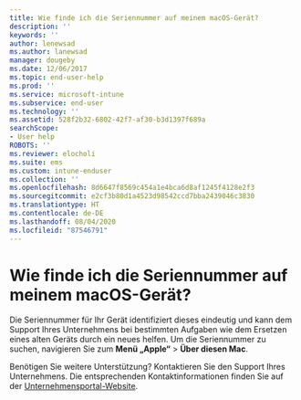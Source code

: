 ```yaml
---
title: Wie finde ich die Seriennummer auf meinem macOS-Gerät?
description: ''
keywords: ''
author: lenewsad
ms.author: lanewsad
manager: dougeby
ms.date: 12/06/2017
ms.topic: end-user-help
ms.prod: ''
ms.service: microsoft-intune
ms.subservice: end-user
ms.technology: ''
ms.assetid: 528f2b32-6802-42f7-af30-b3d1397f689a
searchScope:
- User help
ROBOTS: ''
ms.reviewer: elocholi
ms.suite: ems
ms.custom: intune-enduser
ms.collection: ''
ms.openlocfilehash: 8d6647f8569c454a1e4bca6d8af1245f4128e2f3
ms.sourcegitcommit: e2cf3b80d1a4523d98542ccd7bba2439046c3830
ms.translationtype: HT
ms.contentlocale: de-DE
ms.lasthandoff: 08/04/2020
ms.locfileid: "87546791"
---
```

# <a name="how-do-i-find-the-serial-number-on-my-macos-device"></a>Wie finde ich die Seriennummer auf meinem macOS-Gerät?

Die Seriennummer für Ihr Gerät identifiziert dieses eindeutig und kann dem Support Ihres Unternehmens bei bestimmten Aufgaben wie dem Ersetzen eines alten Geräts durch ein neues helfen. Um die Seriennummer zu suchen, navigieren Sie zum **Menü „Apple“**  > **Über diesen Mac**.

Benötigen Sie weitere Unterstützung? Kontaktieren Sie den Support Ihres Unternehmens. Die entsprechenden Kontaktinformationen finden Sie auf der [Unternehmensportal-Website](https://go.microsoft.com/fwlink/?linkid=2010980).
